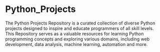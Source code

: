 # Python_Projects
The Python Projects Repository is a curated collection of diverse Python projects designed to inspire and educate programmers of all skill levels.  This Repository serves as a valuable resources for learning Python programming concepts and exploring various domains, including web development, data analysis, machine learning, automation and more.
